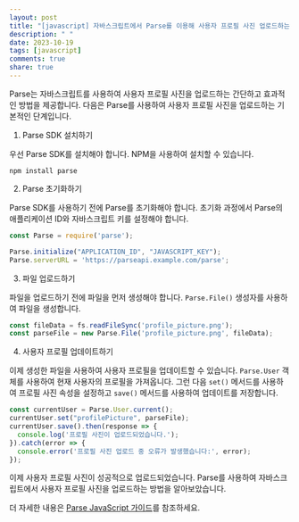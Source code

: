 ```yaml
---
layout: post
title: "[javascript] 자바스크립트에서 Parse를 이용해 사용자 프로필 사진 업로드하는 방법은?"
description: " "
date: 2023-10-19
tags: [javascript]
comments: true
share: true
---
```


Parse는 자바스크립트를 사용하여 사용자 프로필 사진을 업로드하는 간단하고 효과적인 방법을 제공합니다. 다음은 Parse를 사용하여 사용자 프로필 사진을 업로드하는 기본적인 단계입니다.

1. Parse SDK 설치하기

우선 Parse SDK를 설치해야 합니다. NPM을 사용하여 설치할 수 있습니다.

```
npm install parse
```
2. Parse 초기화하기

Parse SDK를 사용하기 전에 Parse를 초기화해야 합니다. 초기화 과정에서 Parse의 애플리케이션 ID와 자바스크립트 키를 설정해야 합니다.

```javascript
const Parse = require('parse');

Parse.initialize("APPLICATION_ID", "JAVASCRIPT_KEY");
Parse.serverURL = 'https://parseapi.example.com/parse';
```

3. 파일 업로드하기

파일을 업로드하기 전에 파일을 먼저 생성해야 합니다. `Parse.File()` 생성자를 사용하여 파일을 생성합니다.

```javascript
const fileData = fs.readFileSync('profile_picture.png');
const parseFile = new Parse.File('profile_picture.png', fileData);
```

4. 사용자 프로필 업데이트하기

이제 생성한 파일을 사용하여 사용자 프로필을 업데이트할 수 있습니다. `Parse.User` 객체를 사용하여 현재 사용자의 프로필을 가져옵니다. 그런 다음 `set()` 메서드를 사용하여 프로필 사진 속성을 설정하고 `save()` 메서드를 사용하여 업데이트를 저장합니다.

```javascript
const currentUser = Parse.User.current();
currentUser.set("profilePicture", parseFile);
currentUser.save().then(response => {
  console.log('프로필 사진이 업로드되었습니다.');
}).catch(error => {
  console.error('프로필 사진 업로드 중 오류가 발생했습니다:', error);
});
```

이제 사용자 프로필 사진이 성공적으로 업로드되었습니다. Parse를 사용하여 자바스크립트에서 사용자 프로필 사진을 업로드하는 방법을 알아보았습니다.

더 자세한 내용은 [Parse JavaScript 가이드](https://docs.parseplatform.org/js/guide/)를 참조하세요.
